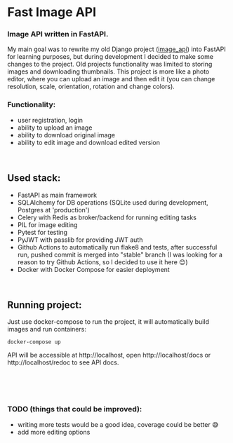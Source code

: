 # Fast Image API

### Image API written in FastAPI.

My main goal was to rewrite my old Django project ([image_api](https://github.com/p2vvel/image_api)) into FastAPI for learning purposes, but during development I decided to make some changes to the project. Old projects functionality was limited to storing images and downloading thumbnails. This project is more like a photo editor, where you can upload an image and then edit it (you can change resolution, scale, orientation, rotation and change colors).

### Functionality:
* user registration, login
* ability to upload an image
* ability to download original image
* ability to edit image and download edited version

<br/>

## Used stack:
* FastAPI as main framework
* SQLAlchemy for DB operations (SQLite used during development, Postgres at 'production')
* Celery with Redis as broker/backend for running editing tasks
* PIL for image editing
* Pytest for testing
* PyJWT with passlib for providing JWT auth
* Github Actions to automatically run flake8 and tests, after successful run, pushed commit is merged into "stable" branch (I was looking for a reason to try Github Actions, so I decided to use it here 😊)
* Docker with Docker Compose for easier deployment


<br/>


## Running project:

Just use docker-compose to run the project, it will automatically build images and run containers:
```
docker-compose up
```


API will be accessible at http://localhost, open http://localhost/docs or http://localhost/redoc to see API docs.


<br/>
<br/>
<br/>

### TODO (things that could be improved):
* writing more tests would be a good idea, coverage could be better 😅
* add more editing options
